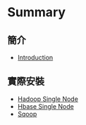 # Summary

## 簡介

* [Introduction](README.md)

## 實際安裝

* [Hadoop Single Node](hadoop-single-node.md)
* [Hbase Single Node](hbase-single-node.md)
* [Sqoop](sqoop.md)

